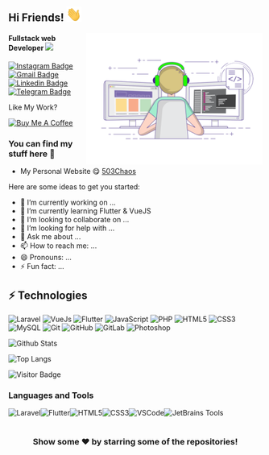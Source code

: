 ## Hi Friends! <img src="https://github.com/inspirasiprogrammer/inspirasiprogrammer/blob/main/wave.gif" width="30px">
<img align="right" alt="GIF" src="https://raw.githubusercontent.com/devSouvik/devSouvik/master/gif3.gif" width="350" style="max-width: 100%;">
<h4> Fullstack web Developer <img src="https://media.giphy.com/media/WUlplcMpOCEmTGBtBW/giphy.gif" width="30"> </h4>


[![Instagram Badge](https://img.shields.io/badge/-@503Chaos-purple?style=flat-square&logo=instagram&logoColor=white&link=https://instagram.com/503Chaos/)](https://instagram.com/503Chaos)
[![Gmail Badge](https://img.shields.io/badge/-503Chaos@gmail.com-c14438?style=flat-square&logo=Gmail&logoColor=white&link=mailto:503Chaos@gmail.com)](mailto:503Chaos@gmail.com)
[![Linkedin Badge](https://img.shields.io/badge/-503Chaos-blue?style=flat-square&logo=Linkedin&logoColor=white&link=https://www.linkedin.com/in/503Chaos/)](https://www.linkedin.com/in/503Chaos/)
[![Telegram Badge](https://img.shields.io/badge/-@503Chaos-0088CC?style=flat&logo=Facebook&logoColor=white)](https://www.facebook.com/503Chaos/ "Contact on Telegram")

Like My Work?

<a href="https://www.buymeacoffee.com/503Chaos" target="_blank"><img src="https://cdn.buymeacoffee.com/buttons/v2/default-yellow.png" alt="Buy Me A Coffee" height="60px" width="217px" ></a>

### You can find my stuff here :leaves:

- My Personal Website :yum: [503Chaos](https://503Chaos)

Here are some ideas to get you started:

- 🔭 I’m currently working on ...
- 🌱 I’m currently learning Flutter & VueJS
- 👯 I’m looking to collaborate on ...
- 🤔 I’m looking for help with ...
- 💬 Ask me about ...
- 📫 How to reach me: ...
- 😄 Pronouns: ...
- ⚡ Fun fact: ...

## ⚡ Technologies

<!--- just --->

![Laravel](https://img.shields.io/badge/-Laravel-00599C?style=flat-square&logo=Laravel)
![VueJs](https://img.shields.io/badge/vuejs-2.x-brightgreen.svg?style=flat-square)
![Flutter](https://img.shields.io/badge/-Flutter-black?style=flat-square&logo=flutter)
![JavaScript](https://img.shields.io/badge/-JavaScript-black?style=flat-square&logo=javascript)
![PHP](https://img.shields.io/badge/-PHP-black?style=flat-square&logo=php)
![HTML5](https://img.shields.io/badge/-HTML5-E34F26?style=flat-square&logo=html5&logoColor=white)
![CSS3](https://img.shields.io/badge/-CSS3-1572B6?style=flat-square&logo=css3)
![MySQL](https://img.shields.io/badge/-MySQL-black?style=flat-square&logo=mysql)
![Git](https://img.shields.io/badge/-Git-black?style=flat-square&logo=git)
![GitHub](https://img.shields.io/badge/-GitHub-181717?style=flat-square&logo=github)
![GitLab](https://img.shields.io/badge/-GitLab-FCA121?style=flat-square&logo=gitlab)
![Photoshop](https://img.shields.io/badge/-Photoshop-black?style=flat-square&logo=photoshop)

![Github Stats](https://github-readme-stats.vercel.app/api?username=Dether0531&count_private=true&show_icons=true&include_all_commits=true)

![Top Langs](https://github-readme-stats.vercel.app/api/top-langs/?username=Dether0531&hide=TeX&layout=compact)

![Visitor Badge](https://komarev.com/ghpvc/?username=Dether0531&color=green)

### Languages and Tools

<img align="left" src="https://simpleicons.org/icons/laravel.svg" alt="Laravel" height="40px" />
<img align="left" src="https://simpleicons.org/icons/flutter.svg" alt="Flutter" height="40px" />
<img align="left" src="https://simpleicons.org/icons/html5.svg" alt="HTML5" height="40px" />
<img align="left" src="https://simpleicons.org/icons/css3.svg" alt="CSS3" height="40px" />
<img align="left" src="https://simpleicons.org/icons/visualstudiocode.svg" alt="VSCode" height="40px" />
<img align="left" src="https://simpleicons.org/icons/jetbrains.svg" alt="JetBrains Tools" height="40px" />
<br />

#

<div align="center">

### Show some ❤️ by starring some of the repositories!

</div>
